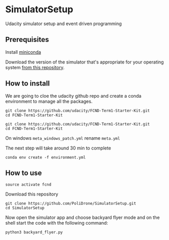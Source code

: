 # SimulatorSetup
Udacity simulator setup and event driven programming

## Prerequisites

Install [miniconda](https://docs.conda.io/en/latest/miniconda.html)

Download the version of the simulator that's appropriate for your operating system [from this repository](https://github.com/udacity/FCND-Simulator/releases).

## How to install

We are going to cloe the udacity github repo and create a conda environment to manage all the packages.

```shell
git clone https://github.com/udacity/FCND-Term1-Starter-Kit.git
cd FCND-Term1-Starter-Kit
```

```shell
git clone https://github.com/udacity/FCND-Term1-Starter-Kit.git
cd FCND-Term1-Starter-Kit
```

On windows `meta_windows_patch.yml` rename `meta.yml`

The next step will take around 30 min to complete

```shell
conda env create -f environment.yml
```



## How to use

```shell
source activate fcnd
```

Download this repository

```shell
git clone https://github.com/PoliDrone/SimulatorSetup.git
cd SimulatorSetup
```

Now open the simulator app and choose backyard flyer mode and on the shell start the code with the following command:

```shell
python3 backyard_flyer.py
```




